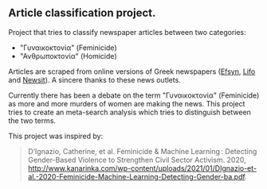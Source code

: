## Article classification project.

Project that tries to classify newspaper articles between two categories:

- "Γυναικοκτονία" (Feminicide)
- "Ανθρωποκτονία" (Homicide)

Articles are scraped from online versions of Greek newspapers ([Efsyn](https://www.efsyn.gr), [Lifo](https://www.lifo.gr) and [Newsit](https://www.newsit.gr)). A sincere thanks to these news outlets.

Currently there has been a debate on the term "Γυναικοκτονία" (Feminicide) as more and more murders of women are making the news. This project tries to create an meta-search analysis which tries to distinguish between the two terms.

This project was inspired by:

> D’Ignazio, Catherine, et al. Feminicide & Machine Learning : Detecting Gender-Based Violence to Strengthen Civil Sector Activism. 2020, http://www.kanarinka.com/wp-content/uploads/2021/01/DIgnazio-et-al.-2020-Feminicide-Machine-Learning-Detecting-Gender-ba.pdf.

